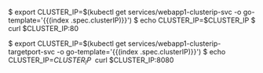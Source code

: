 $ export CLUSTER_IP=$(kubectl get services/webapp1-clusterip-svc -o go-template='{{(index .spec.clusterIP)}}')
$ echo CLUSTER_IP=$CLUSTER_IP
$ curl $CLUSTER_IP:80

$ export CLUSTER_IP=$(kubectl get services/webapp1-clusterip-targetport-svc -o go-template='{{(index .spec.clusterIP)}}')
$ echo CLUSTER_IP=$CLUSTER_IP $ curl $CLUSTER_IP:8080

